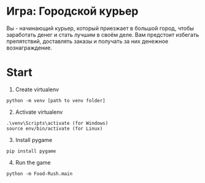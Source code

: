 # Игра: Городской курьер
Вы - начинающий курьер, который приезжает в большой город, чтобы заработать денег и стать лучшим в своём деле. Вам предстоит избегать препятствий, доставлять заказы и получать за них денежное вознаграждение.

# Start

1. Create virtualenv
```
python -m venv [path to venv folder]
```

2. Activate virtualenv
``` 
.\venv\Scripts\activate (for Windows)
source env/bin/activate (for Linux)
```

3. Install pygame
``` 
pip install pygame
```

4. Run the game
```
python -m Food-Rush.main
```
